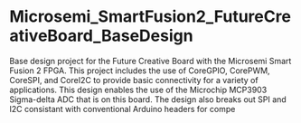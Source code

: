 # Microsemi_SmartFusion2_FutureCreativeBoard_BaseDesign
Base design project for the Future Creative Board with the Microsemi Smart Fusion 2 FPGA.  This project includes the use of CoreGPIO, CorePWM, CoreSPI, and CoreI2C to provide basic connectivity for a variety of applications.  This design enables the use of the Microchip MCP3903 Sigma-delta ADC that is on this board.  The design also breaks out SPI and I2C consistant with conventional Arduino headers for compe
